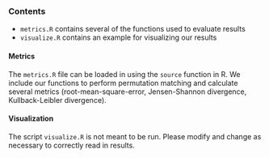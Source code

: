 ### Contents

+ `metrics.R` contains several of the functions used to evaluate results
+ `visualize.R` contains an example for visualizing our results

#### Metrics

The `metrics.R` file can be loaded in using the `source` function in R. We include our functions to perform permutation matching and calculate several metrics (root-mean-square-error, Jensen-Shannon divergence, Kullback-Leibler divergence).

#### Visualization

The script `visualize.R` is not meant to be run. Please modify and change as necessary to correctly read in results.


